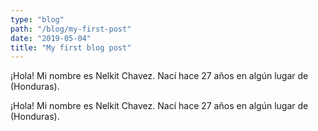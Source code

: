 ```yaml
---
type: "blog"
path: "/blog/my-first-post"
date: "2019-05-04"
title: "My first blog post"
---
```


¡Hola! Mi nombre es Nelkit Chavez. Nací hace 27 años en algún lugar de (Honduras). 

¡Hola! Mi nombre es Nelkit Chavez. Nací hace 27 años en algún lugar de (Honduras). 